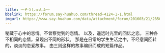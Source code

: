 ```yaml
---
title: ～そうしゅんふ～
bbslink: https://forum.say-huahuo.com/thread-4124-1-1.html
imgurl: https://www.say-huahuo.com/data/attachment/forum/201603/21/235013tnczvw53wblwi75i.jpg
---
```


秘藏于心中的恋情。不曾察觉到的恋情。
以及，遥远时光里的回忆之恋。
三种各不相同的恋情，呈现出不同的形状。
那是在日常的学生生活之中，不经意间回转的，淡淡的恋爱故事。
由三则这样的故事编织而成的短篇作品。<!--more-->
